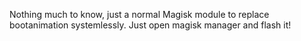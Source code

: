 Nothing much to know, just a normal Magisk module to replace bootanimation systemlessly. Just open magisk manager and flash it!